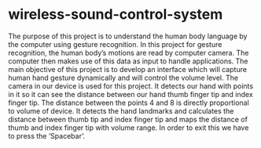 # wireless-sound-control-system
The purpose of this project is to understand the human body language by the computer using gesture recognition.  In this project for gesture recognition, the human body’s motions are read by computer camera. The computer then makes use of this data as input to handle applications. The main objective of this project is to develop an  interface which will capture human hand gesture dynamically and will control the volume level. 
       The camera in our device is used for this project. It  detects our hand with points in it so it can see   the    distance between our hand thumb finger tip and index finger tip. The distance between the points 4 and 8 is directly proportional to volume of device. 
       It detects the hand landmarks and calculates the distance between thumb tip and index finger tip and maps the distance of thumb and index finger tip with volume range. In order to exit this we have to press the ‘Spacebar’. 
